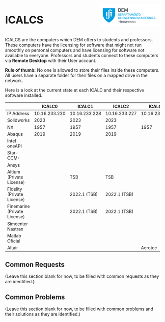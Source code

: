 <div style="display: flex; justify-content: space-between; align-items: center;">
    <h1 style="font-size: 34px;">ICALCS</h1>
    <p align="right">
        <img src="../../assets/dem_logo.png" alt="logo" width="200" height="75">
    </p>
</div>

ICALCS are the computers which DEM offers to students and professors. These computers have the licensing for software that might not run smoothly on personal computers and have licensing for software not available to everyone. Professors and students connect to these computers via **Remote Desktop** with their User account.

**Rule of thumb:** No one is allowed to store their files inside these computers. All users have a separate folder for their files on a mapped drive in the network.

Here is a look at the current state at each ICALC and their respective software installed.

|                              | ICALC0        | ICALC1        | ICALC2        | ICALC3        | ICALC4        | ICALC5        | ICALC6        | ICALC7        | ICALC8        | ICALC9        |
| ---------------------------- | ------------- | ------------- | ------------- | ------------- | ------------- | ------------- | ------------- | ------------- | ------------- | ------------- |
| IP Address                   | 10.16.233.230 | 10.16.233.228 | 10.16.233.227 | 10.16.233.229 | 10.16.233.231 | 10.16.233.232 | 10.16.233.236 | 10.16.233.237 | 10.16.233.243 | 10.16.233.244 |
| Solidworks                   | 2023          | 2023          | 2023          |               |               |               | 2023          | 2023          | 2023          | 2023          |
| NX                           | 1957          | 1957          | 1957          | 1957          | 1957          | 2212          | 2212          | 2212          | 2212          | 2212          |
| Abaqus                       | 2019          | 2019          | 2019          |               |               |               | 2021          | 2021          |               |               |
| Intel oneAPI                 |               |               |               |               |               |               | 2021          | 2021          |               |               |
| Star-CCM+                    |               |               |               |               |               |               | 2306          | 2306          | 2306          | 2306          |
| Ansys                        |               |               |               |               |               |               |               |               |               |               |
| Altium (Private License)     |               | TSB           | TSB           |               |               |               |               |               |               |               |
| Fidelity (Private License)   |               | 2022.1 (TSB)  | 2022.1 (TSB)  |               |               |               |               |               |               |               |
| Finemarine (Private License) |               | 2022.1 (TSB)  | 2022.1 (TSB)  |               |               |               |               |               |               |               |
| Simcenter Nastran            |               |               |               |               |               |               | 2020.1-1915   | 2020.1-1916   |               |               |
| Matlab Oficial               |               |               |               |               |               | r2024a        | r2024a        | r2024a        | r2024a        | r2024a        |
| Altair                       |               |               |               | Aerotec       |               |               |               |               |               |               |

## Common Requests

(Leave this section blank for now, to be filled with common requests as they are identified.)

## Common Problems

(Leave this section blank for now, to be filled with common problems and their solutions as they are identified.)
